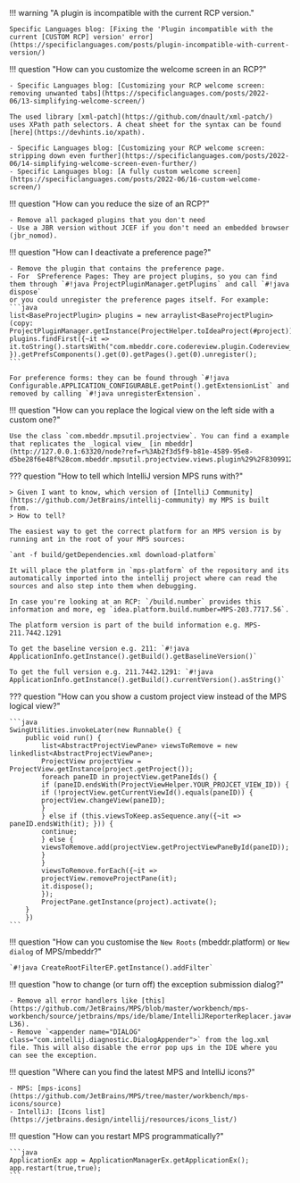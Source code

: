 !!! warning "A plugin is incompatible with the current RCP version."
    
    Specific Languages blog: [Fixing the 'Plugin incompatible with the current [CUSTOM RCP] version' error](https://specificlanguages.com/posts/plugin-incompatible-with-current-version/)

!!! question "How can you customize the welcome screen in an RCP?"

    - Specific Languages blog: [Customizing your RCP welcome screen: removing unwanted tabs](https://specificlanguages.com/posts/2022-06/13-simplifying-welcome-screen/)
    
    The used library [xml-patch](https://github.com/dnault/xml-patch/) uses XPath path selectors. A cheat sheet for the syntax can be found [here](https://devhints.io/xpath). 
    
    - Specific Languages blog: [Customizing your RCP welcome screen: stripping down even further](https://specificlanguages.com/posts/2022-06/14-simplifying-welcome-screen-even-further/)
    - Specific Languages blog: [A fully custom welcome screen](https://specificlanguages.com/posts/2022-06/16-custom-welcome-screen/)

!!! question "How can you reduce the size of an RCP?"

    - Remove all packaged plugins that you don't need
    - Use a JBR version without JCEF if you don't need an embedded browser (jbr_nomod).

!!! question "How can I deactivate a preference page?"

    - Remove the plugin that contains the preference page.
    - For  SPreference Pages: They are project plugins, so you can find them through `#!java ProjectPluginManager.getPlugins` and call `#!java dispose`
    or you could unregister the preference pages itself. For example:
    ```java
    list<BaseProjectPlugin> plugins = new arraylist<BaseProjectPlugin>(copy: ProjectPluginManager.getInstance(ProjectHelper.toIdeaProject(#project)).getPlugins());
    plugins.findFirst({~it => it.toString().startsWith("com.mbeddr.core.codereview.plugin.Codereview_ProjectPlugin"); }).getPrefsComponents().get(0).getPages().get(0).unregister();
    ```
    
    For preference forms: they can be found through `#!java Configurable.APPLICATION_CONFIGURABLE.getPoint().getExtensionList` and removed by calling `#!java unregisterExtension`.

!!! question "How can you replace the logical view on the left side with a custom one?"


    Use the class `com.mbeddr.mpsutil.projectview`. You can find a example that replicates the _logical view_ [in mbeddr](http://127.0.0.1:63320/node?ref=r%3Ab2f3d5f9-b81e-4589-95e8-d5be28f6e48f%28com.mbeddr.mpsutil.projectview.views.plugin%29%2F8309912865649309798&project=com.mbeddr.mpsutil).

??? question "How to tell which IntelliJ version MPS runs with?"

    > Given I want to know, which version of [IntelliJ Community](https://github.com/JetBrains/intellij-community) my MPS is built from.
    > How to tell?

    The easiest way to get the correct platform for an MPS version is by running ant in the root of your MPS sources:

    `ant -f build/getDependencies.xml download-platform`

    It will place the platform in `mps-platform` of the repository and its automatically imported into the intellij project where can read the sources and also step into them when debugging.

    In case you're looking at an RCP: `/build.number` provides this information and more, eg `idea.platform.build.number=MPS-203.7717.56`.

    The platform version is part of the build information e.g. MPS-211.7442.1291

    To get the baseline version e.g. 211: `#!java ApplicationInfo.getInstance().getBuild().getBaselineVersion()`

    To get the full version e.g. 211.7442.1291: `#!java ApplicationInfo.getInstance().getBuild().currentVersion().asString()`

??? question "How can you show a custom project view instead of the MPS logical view?"

    ```java
    SwingUtilities.invokeLater(new Runnable() { 
        public void run() {
            list<AbstractProjectViewPane> viewsToRemove = new linkedlist<AbstractProjectViewPane>;
            ProjectView projectView = ProjectView.getInstance(project.getProject());
            foreach paneID in projectView.getPaneIds() {
            if (paneID.endsWith(ProjectViewHelper.YOUR_PROJCET_VIEW_ID)) {
            if (!projectView.getCurrentViewId().equals(paneID)) {
            projectView.changeView(paneID);
            }
            } else if (this.viewsToKeep.asSequence.any({~it => paneID.endsWith(it); })) {
            continue;
            } else {
            viewsToRemove.add(projectView.getProjectViewPaneById(paneID));
            }
            }
            viewsToRemove.forEach({~it =>
            projectView.removeProjectPane(it);
            it.dispose();
            });
            ProjectPane.getInstance(project).activate();
        }
        })
    ```

!!! question "How can you customise the `New Roots` (mbeddr.platform) or `New dialog` of MPS/mbeddr?"

    `#!java CreateRootFilterEP.getInstance().addFilter`

!!! question "how to change (or turn off) the exception submission dialog?"

    - Remove all error handlers like [this](https://github.com/JetBrains/MPS/blob/master/workbench/mps-workbench/source/jetbrains/mps/ide/blame/IntelliJReporterReplacer.java#L34-L36).
    - Remove `<appender name="DIALOG" class="com.intellij.diagnostic.DialogAppender">` from the log.xml file. This will also disable the error pop ups in the IDE where you can see the exception.

!!! question "Where can you find the latest MPS and IntelliJ icons?"

    - MPS: [mps-icons](https://github.com/JetBrains/MPS/tree/master/workbench/mps-icons/source)
    - IntelliJ: [Icons list](https://jetbrains.design/intellij/resources/icons_list/)

!!! question "How can you restart MPS programmatically?"

    ```java
    ApplicationEx app = ApplicationManagerEx.getApplicationEx(); 
    app.restart(true,true);
    ```